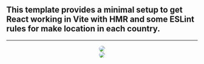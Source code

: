 ## This template provides a minimal setup to get React working in Vite with HMR and some ESLint rules for make location in each country.

<hr/>
<div align="center">
<img src = "./src/assets/home-worldwise" style = "border-radius:10px">
</div>
<div align="center">
<img src = "./src/assets/map-worldwise" style = "border-radius:10px">
</div>
